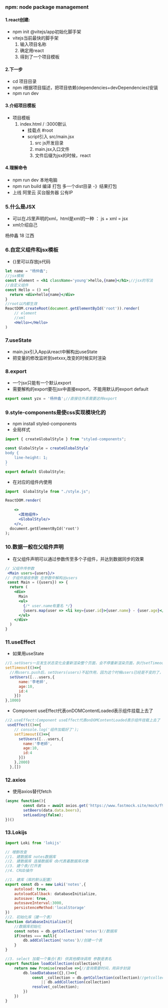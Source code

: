 ### npm: node package management

#### 1.react创建:
- npm init @vitejs/app初始化脚手架
- vitejs当前最快的脚手架
    1. 输入项目名称
    2. 确定用react
    3. 得到了一个项目模板
#### 2.下一步
- cd 项目目录
- npm i根据项目描述，把项目依赖(dependencies+devDependencies)安装
- npm run dev
#### 3.介绍项目模板
- 项目模板
    1. index.html / :3000默认
        - 挂载点 #root
        - script引入 src/main.jsx
            1. src js开发目录
            2. main.jsx入口文件
            3. 文件后缀为jsx的时候，react

#### 4.理解命令
- npm run dev 本地电脑
- npm run build 编译 打包 多一个dist目录 -》结果打包
- 上线 阿里云 买台服务器 公有IP

### 5.什么是JSX
- 可以在JS里声明的xml，html是xml的一种 ： js + xml = jsx
- xml介绍自己
<user>
    <name>杨仲鑫</name>
    <age>18</age>
    <hometown>江西</hometown>
</user>

### 6.自定义组件和jsx模板
- {}里可以存放js代码
```jsx
let name = "杨仲鑫";
//jsx模板
const element = <h1 className='young'>hello,{name}</h1>;//jsx的写法
//自定义组件
const Hello = () =>{
  return <div>hello{name}</div>
}
//root以内都生效
ReactDOM.createRoot(document.getElementById('root')).render(
    // element
    //xml
    <Hello></Hello>
)
```
### 7.useState
- main.jsx引入App从react中解构出useState
- 把变量的修改监听到setxxx,改变的时候实时渲染
### 8.export
- 一个jsx只能有一个默认export
- 需要解构的export要在jsx中直接export，不能用默认的export default
```javascript
export const yzx = '杨仲鑫';//直接往外丢需要这样export
```

### 9.style-components是使css实现模块化的
- npm install styled-components
- 全局样式
```jsx
import { createGlobalStyle } from "styled-components";

const GlobalStyle = createGlobalStyle`
body {
    line-height: 1;
}
`
export default GlobalStyle;

```
- 在对应的组件内使用
```jsx
import  GlobalStyle from "./style.js";

ReactDOM.render(
  
    <>
      <其他组件>
      <GlobalStyle/>
    </>,
  document.getElementById('root')
);

```

### 10.数据一般在父组件声明
- 在父组件声明可以通过参数传至多个子组件，并达到数据同步的效果
```jsx
// 父组件传参数
 <Main users={users}/>
// 子组件接收参数 在参数中解构出users
 const Main = ({users}) => {
  return (
    <div>
      Main
      <ul>
        {/* user.name有重名 */}
        {users.map(user => <li key={user.id}>{user.name} - {user.age}</li>)}{/*每个map需要有一个唯一的key，最好用id来表示*/}
      </ul>
    </div>
  )
}
```

### 11.useEffect
- 如果用useState
```jsx
//1.setUsers一旦发生状态变化会重新渲染整个页面，会不停重新渲染页面，执行setTimeout
setTimeout(()=>{
  //用users.push后，setUsers(users)不起作用，因为这个时候users已经是不变的了，要在setUsers里面变化才能检测
  setUsers([...users,{
      name:'李老師',
      age:10,
      id:4
    }])
},1000)
```
- Component useEffect代表onDOMContentLoaded表示组件挂载上去了
```jsx
//2.useEffect:Component useEffect代表onDOMContentLoaded表示组件挂载上去了
 useEffect(()=>{
    // console.log('组件加载好了');
    setTimeout(()=>{
      setUsers([...users,{
        name:'李老師',
        age:10,
        id:4
      }])
    },2000)
  },[])
```

### 12.axios
- 使用axios替代fetch
```jsx
(async function(){
        const data = await axios.get('https://www.fastmock.site/mock/f9755e3a584fdb2f805495e4308be03d/beers/list')
        setBeers(data.data.beers);
        setLoading(false);
})() 
```

### 13.Lokijs
```js
import Loki from 'lokijs'

// 增删改查
//1. 建数据库 notes数据库    
//2. 建数据库 连接数据库 db代表着数据库对象
//3. 建个表/打开表
//4. CRUD操作

//1. 建库（库的默认配置）
export const db = new Loki('notes',{
    autoload: true,
    autoloadCallback: databaseInitialize,
    autosave: true,
    autosaveInterval:3000,
    persistenceMethod:'localStorage'
})
//2. 初始化库（建一个表）
function databaseInitialize(){
    //数据库初始化
    const notes = db.getCollection('notes')//数据库
    if(notes === null){
        db.addCollection('notes')//创建一个表
    }
}

//3. select 加载一个集合(表) 供其他模块调用 参数是表名
export function loadCollection(collection){
    return new Promise(resolve =>{//查询需要时间，用异步封装
        db.loadDatabase({},()=>{
            const _collection = db.getCollection(collection)//getcollection就是查
                || db.addCollection(collection)
            resolve(_collection);
        })
    })
}
```